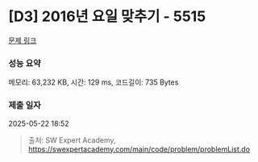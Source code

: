 # [D3] 2016년 요일 맞추기 - 5515 

[문제 링크](https://swexpertacademy.com/main/code/problem/problemDetail.do?contestProbId=AWWOwecaFrIDFAV4) 

### 성능 요약

메모리: 63,232 KB, 시간: 129 ms, 코드길이: 735 Bytes

### 제출 일자

2025-05-22 18:52



> 출처: SW Expert Academy, https://swexpertacademy.com/main/code/problem/problemList.do